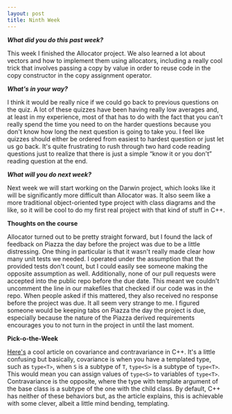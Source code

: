 ```yaml
---
layout: post
title: Ninth Week
---
```

<p><b><i>What did you do this past week?</i></b></p>
<p>This week I finished the Allocator project. We also learned a lot about vectors and how to implement them using allocators, including a really cool trick that involves passing a copy by value in order to reuse code in the copy constructor in the copy assignment operator.</p>
<p><b><i>What's in your way?</i></b></p>
<p>I think it would be really nice if we could go back to previous questions on the quiz. A lot of these quizzes have been having really low averages and, at least in my experience, most of that has to do with the fact that you can't really spend the time you need to on the harder questions because you don't know how long the next question is going to take you. I feel like quizzes should either be ordered from easiest to hardest question or just let us go back. It's quite frustrating to rush through two hard code reading questions just to realize that there is just a simple “know it or you don't” reading question at the end.</p>
<p><b><i>What will you do next week?</i></b></p>
<p>Next week we will start working on the Darwin project, which looks like it will be significantly more difficult than Allocator was. It also seem like a more traditional object-oriented type project with class diagrams and the like, so it will be cool to do my first real project with that kind of stuff in C++.</p>
<p><b>Thoughts on the course</b></p>
<p>Allocator turned out to be pretty straight forward, but I found the lack of feedback on Piazza the day before the project was due to be a little distressing. One thing in particular is that it wasn't really made clear how many unit tests we needed. I operated under the assumption that the provided tests don't count, but I could easily see someone making the opposite assumption as well. Additionally, none of our pull requests were accepted into the public repo before the due date. This meant we couldn't uncomment the line in our makefiles that checked if our code was in the repo. When people asked if this mattered, they also received no response before the project was due. It all seem very strange to me. I figured someone would be keeping tabs on Piazza the day the project is due, especially because the nature of the Piazza derived requirements encourages you to not turn in the project in until the last moment.</p>
<p><b>Pick-o-the-Week</b></p>
<p><a href="http://www.informit.com/articles/article.aspx?p=2209021">Here's</a> a cool article on covariance and contravariance in C++. It's a little confusing but basically, covariance is when you have a templated type, such as <code>type&lt;T&gt;</code>, when <code>S</code> is a subtype of <code>T</code>, <code>type&lt;S&gt;</code> is a subtype of <code>type&lt;T&gt;</code>. This would mean you can assign values of <code>type&lt;S&gt;</code> to variables of <code>type&lt;T&gt;</code>. Contravariance is the opposite, where the type with template argument of the base class is a subtype of the one with the child class. By default, C++ has neither of these behaviors but, as the article explains, this is achievable with some clever, albeit a little mind bending, templating.</p>
